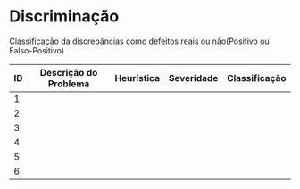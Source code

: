 # Discriminação
Classificação da discrepâncias como defeitos reais ou não(Positivo ou Falso-Positivo)

| ID | Descrição do Problema | Heurística | Severidade | Classificação |
|-------------|-------------|-------------|-------------|-------------|
| 1 | | | | |
| 2 | | | | |
| 3 | | | | |
| 4 | | | | |
| 5 | | | | |
| 6 | | | | |

